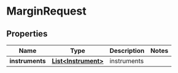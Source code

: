 # MarginRequest

## Properties
Name | Type | Description | Notes
------------ | ------------- | ------------- | -------------
**instruments** | [**List&lt;Instrument&gt;**](Instrument.md) | instruments | 
